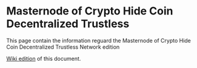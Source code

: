# Masternode of Crypto Hide Coin Decentralized Trustless

This page contain the information reguard the Masternode of Crypto Hide Coin Decentralized Trustless Network edition

[Wiki edition](https://github.com/CryptoHideCoin/Masternode/wiki) of this document.
